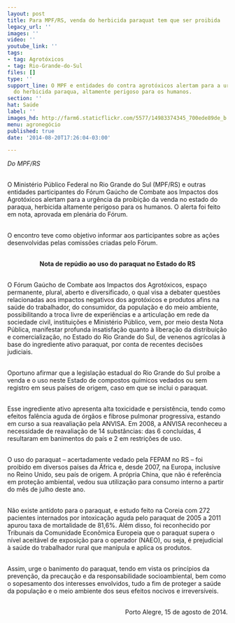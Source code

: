 ```yaml
---
layout: post
title: Para MPF/RS, venda do herbicida paraquat tem que ser proibida
legacy_url: ''
images: ''
video: ''
youtube_link: ''
tags:
- tag: Agrotóxicos
- tag: Rio-Grande-do-Sul
files: []
type: ''
support_line: O MPF e entidades do contra agrotóxicos alertam para a urgência da proibição
  do herbicida paraqua, altamente perigoso para os humanos.
section: ''
hat: Saúde
label: ''
images_hd: http://farm6.staticflickr.com/5577/14983374345_700ede89de_b.jpg
menu: agronegócio
published: true
date: '2014-08-20T17:26:04-03:00'

---
```

<p><em>Do MPF/RS</em></p>

<p><br />
O Minist&eacute;rio P&uacute;blico Federal no Rio Grande do Sul (MPF/RS) e outras entidades participantes do F&oacute;rum Ga&uacute;cho de Combate aos Impactos dos Agrot&oacute;xicos alertam para a urg&ecirc;ncia da proibi&ccedil;&atilde;o da venda no estado do paraqua, herbicida altamente perigoso para os humanos. O alerta foi feito em nota, aprovada em plen&aacute;ria do F&oacute;rum.</p>

<p><br />
O encontro teve como objetivo informar aos participantes sobre as a&ccedil;&otilde;es desenvolvidas pelas comiss&otilde;es criadas pelo F&oacute;rum.</p>

<p style="text-align:center"><br />
<strong>Nota de rep&uacute;dio ao uso do paraquat no Estado do RS</strong></p>

<p><br />
O F&oacute;rum Ga&uacute;cho de Combate aos Impactos dos Agrot&oacute;xicos, espa&ccedil;o permanente, plural, aberto e diversificado, o qual visa a debater quest&otilde;es relacionadas aos impactos negativos dos agrot&oacute;xicos e produtos afins na sa&uacute;de do trabalhador, do consumidor, da popula&ccedil;&atilde;o e do meio ambiente, possibilitando a troca livre de experi&ecirc;ncias e a articula&ccedil;&atilde;o em rede da sociedade civil, institui&ccedil;&otilde;es e Minist&eacute;rio P&uacute;blico, vem, por meio desta Nota P&uacute;blica, manifestar profunda insatisfa&ccedil;&atilde;o quanto &agrave; libera&ccedil;&atilde;o da distribui&ccedil;&atilde;o e comercializa&ccedil;&atilde;o, no Estado do Rio Grande do Sul, de venenos agr&iacute;colas &agrave; base do ingrediente ativo paraquat, por conta de recentes decis&otilde;es judiciais.</p>

<p><br />
Oportuno afirmar que a legisla&ccedil;&atilde;o estadual do Rio Grande do Sul pro&iacute;be a venda e o uso neste Estado de compostos qu&iacute;micos vedados ou sem registro em seus pa&iacute;ses de origem, caso em que se inclui o paraquat.</p>

<p><br />
Esse ingrediente ativo apresenta alta toxicidade e persist&ecirc;ncia, tendo como efeitos fal&ecirc;ncia aguda de &oacute;rg&atilde;os e fibrose pulmonar progressiva, estando em curso a sua reavalia&ccedil;&atilde;o pela ANVISA. Em 2008, a ANVISA reconheceu a necessidade de reavalia&ccedil;&atilde;o de 14 subst&acirc;ncias: das 6 conclu&iacute;das, 4 resultaram em banimentos do pa&iacute;s e 2 em restri&ccedil;&otilde;es de uso.</p>

<p><br />
O uso do paraquat &ndash; acertadamente vedado pela FEPAM no RS &ndash; foi proibido em diversos pa&iacute;ses da &Aacute;frica e, desde 2007, na Europa, inclusive no Reino Unido, seu pa&iacute;s de origem. A pr&oacute;pria China, que n&atilde;o &eacute; refer&ecirc;ncia em prote&ccedil;&atilde;o ambiental, vedou sua utiliza&ccedil;&atilde;o para consumo interno a partir do m&ecirc;s de julho deste ano.</p>

<p><br />
N&atilde;o existe ant&iacute;doto para o paraquat, e estudo feito na Coreia com 272 pacientes internados por intoxica&ccedil;&atilde;o aguda pelo paraquat de 2005 a 2011 apurou taxa de mortalidade de 81,6%. Al&eacute;m disso, foi reconhecido por Tribunais da Comunidade Econ&ocirc;mica Europeia que o paraquat supera o n&iacute;vel aceit&aacute;vel de exposi&ccedil;&atilde;o para o operador (NAEO), ou seja, &eacute; prejudicial &agrave; sa&uacute;de do trabalhador rural que manipula e aplica os produtos.</p>

<p><br />
Assim, urge o banimento do paraquat, tendo em vista os princ&iacute;pios da preven&ccedil;&atilde;o, da precau&ccedil;&atilde;o e da responsabilidade socioambiental, bem como o sopesamento dos interesses envolvidos, tudo a fim de proteger a sa&uacute;de da popula&ccedil;&atilde;o e o meio ambiente dos seus efeitos nocivos e irrevers&iacute;veis.</p>

<p style="text-align:right"><br />
Porto Alegre, 15 de agosto de 2014.</p>
